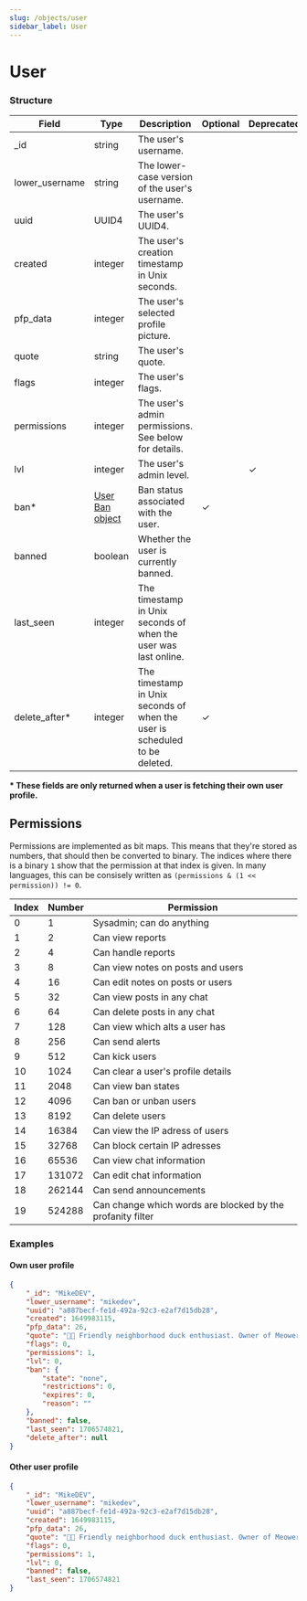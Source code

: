 ```yaml
---
slug: /objects/user
sidebar_label: User
---
```


# User

### Structure
| Field | Type | Description | Optional | Deprecated |
| - | - | - | - | - |
| _id | string | The user's username. |
| lower_username | string | The lower-case version of the user's username. |
| uuid | UUID4 | The user's UUID4. |
| created | integer | The user's creation timestamp in Unix seconds. |
| pfp_data | integer | The user's selected profile picture. |
| quote | string | The user's quote. |
| flags | integer | The user's flags. |
| permissions | integer | The user's admin permissions. See below for details. |
| lvl | integer | The user's admin level. | | ✓ |
| ban* | [User Ban object](/objects/user-ban) | Ban status associated with the user. | ✓ | |
| banned | boolean | Whether the user is currently banned. |
| last_seen | integer | The timestamp in Unix seconds of when the user was last online. |
| delete_after* | integer | The timestamp in Unix seconds of when the user is scheduled to be deleted. | ✓ | |

**\* These fields are only returned when a user is fetching their own user profile.**

## Permissions

Permissions are implemented as bit maps. This means that they're stored as numbers, that should then be converted to binary. The indices where there is a binary `1` show that the permission at that index is given. In many languages, this can be consisely written as `(permissions & (1 << permission)) != 0`.

| Index | Number | Permission |
| - | - | - |
| 0 | 1 | Sysadmin; can do anything |
| 1 | 2 | Can view reports |
| 2 | 4 | Can handle reports |
| 3 | 8 | Can view notes on posts and users |
| 4 | 16 | Can edit notes on posts or users |
| 5 | 32 | Can view posts in any chat |
| 6 | 64 | Can delete posts in any chat |
| 7 | 128 | Can view which alts a user has |
| 8 | 256 | Can send alerts |
| 9 | 512 | Can kick users |
| 10 | 1024 | Can clear a user's profile details |
| 11 | 2048 | Can view ban states |
| 12 | 4096 | Can ban or unban users |
| 13 | 8192 | Can delete users |
| 14 | 16384 | Can view the IP adress of users |
| 15 | 32768 | Can block certain IP adresses |
| 16 | 65536 | Can view chat information |
| 17 | 131072 | Can edit chat information |
| 18 | 262144 | Can send announcements |
| 19 | 524288 | Can change which words are blocked by the profanity filter |


### Examples
#### Own user profile
```json
{
    "_id": "MikeDEV",
    "lower_username": "mikedev",
    "uuid": "a887becf-fe1d-492a-92c3-e2af7d15db28",
    "created": 1649983115,
    "pfp_data": 26,
    "quote": "🦆👋 Friendly neighborhood duck enthusiast. Owner of Meower!",
    "flags": 0,
    "permissions": 1,
    "lvl": 0,
    "ban": {
        "state": "none",
        "restrictions": 0,
        "expires": 0,
        "reason": ""
    },
    "banned": false,
    "last_seen": 1706574821,
    "delete_after": null
}
```

#### Other user profile
```json
{
    "_id": "MikeDEV",
    "lower_username": "mikedev",
    "uuid": "a887becf-fe1d-492a-92c3-e2af7d15db28",
    "created": 1649983115,
    "pfp_data": 26,
    "quote": "🦆👋 Friendly neighborhood duck enthusiast. Owner of Meower!",
    "flags": 0,
    "permissions": 1,
    "lvl": 0,
    "banned": false,
    "last_seen": 1706574821
}
```
